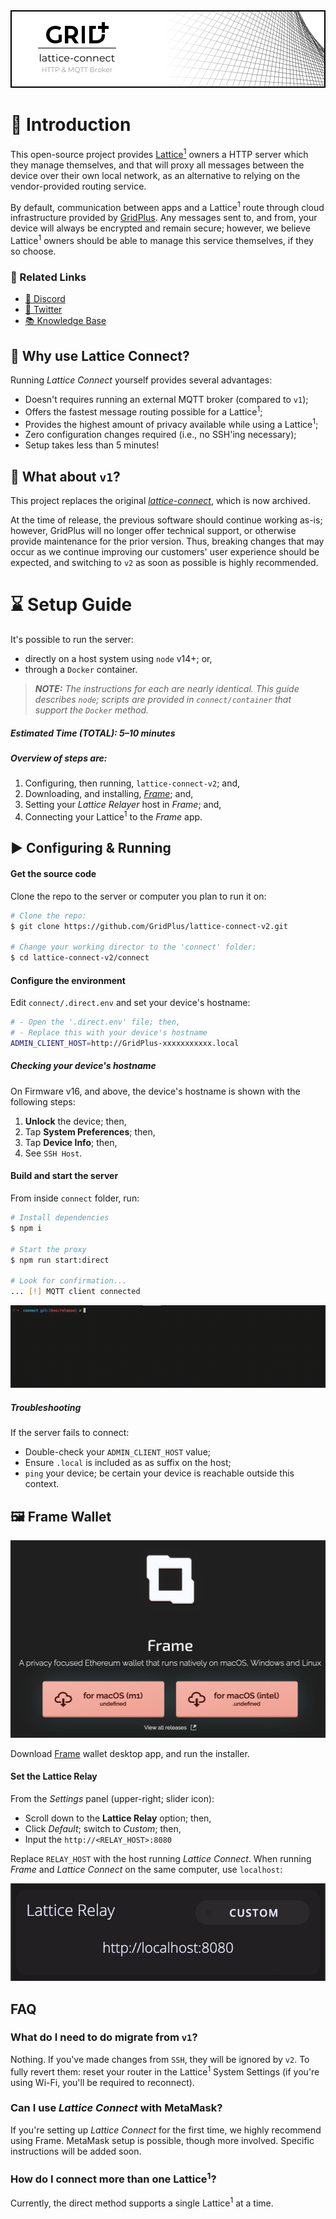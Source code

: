 <img src="assets/banner.png" />

# 👋 Introduction
This open-source project provides [Lattice<sup>1</sup>](https://gridplus.io/lattice) owners a HTTP server which they manage themselves, and that will proxy all messages between the device over their own local network, as an alternative to relying on the vendor-provided routing service. 

By default, communication between apps and a Lattice<sup>1</sup> route through cloud infrastructure provided by [GridPlus](https://gridplus.io). Any messages sent to, and from, your device will always be encrypted and remain secure; however, we believe Lattice<sup>1</sup> owners should be able to manage this service themselves, if they so choose.
### 🔗 Related Links
 - [📢 Discord](https://twitter.com/gridplus)
 - [🐤 Twitter](https://discord.gg/Bt5fVDTJb9)
 - [📚 Knowledge Base](https://docs.gridplus.io)
&nbsp;
## 🤔 Why use Lattice Connect?

Running _Lattice Connect_ yourself provides several advantages:

 - Doesn't requires running an external MQTT broker (compared to `v1`);
 - Offers the fastest message routing possible for a Lattice<sup>1</sup>;
 - Provides the highest amount of privacy available while using a Lattice<sup>1</sup>;
 - Zero configuration changes required (i.e., no SSH'ing necessary);
 - Setup takes less than 5 minutes!

## 🚨 What about `v1`?
This project replaces the original _[lattice-connect](https://github.com/GridPlus/lattice-connect)_, which is now archived. 

At the time of release, the previous software should continue working as-is; however, GridPlus will no longer offer technical support, or otherwise provide maintenance for the prior version. Thus, breaking changes that may occur as we continue improving our customers' user experience should be expected, and switching to `v2` as soon as possible is highly recommended.

# ⌛️ Setup Guide

It's possible to run the server:

 - directly on a host system using `node` v14+; or,
 - through a `Docker` container.

> _**NOTE:** The instructions for each are nearly identical. This guide describes `node`;
scripts are provided in `connect/container` that support the `Docker` method._



##### Estimated Time (TOTAL): 5–10 minutes
##### Overview of steps are:

 1. Configuring, then running, `lattice-connect-v2`; and,
 2. Downloading, and installing, _[Frame](https://frame.sh)_; and,
 3. Setting your _Lattice Relayer_ host in _Frame_; and,
 4. Connecting your Lattice<sup>1</sup> to the _Frame_ app.
## ▶️ Configuring & Running
#### Get the source code
Clone the repo to the server or computer you plan to run it on:

 ```sh
 # Clone the repo:
$ git clone https://github.com/GridPlus/lattice-connect-v2.git

# Change your working director to the 'connect' folder:
$ cd lattice-connect-v2/connect
```

#### Configure the environment
Edit `connect/.direct.env` and set your device's hostname: 

```sh
# - Open the '.direct.env' file; then,
# - Replace this with your device's hostname 
ADMIN_CLIENT_HOST=http://GridPlus-xxxxxxxxxxx.local 
```
##### Checking your device's hostname
On Firmware v16, and above, the device's hostname is shown with the following steps:

 1. **Unlock** the device; then,
 2. Tap **System Preferences**; then,
 3. Tap **Device Info**; then,
 4. See `SSH Host`.
#### Build and start the server
From inside `connect` folder, run: 

```sh
# Install dependencies
$ npm i 

# Start the proxy
$ npm run start:direct

# Look for confirmation...
... [!] MQTT client connected
```

<img src="assets/start-direct.gif" />

##### Troubleshooting 

If the server fails to connect:

 - Double-check your `ADMIN_CLIENT_HOST` value;
 - Ensure `.local` is included as as suffix on the host;
 - `ping` your device; be certain your device is reachable outside this context.

## 🖼 Frame Wallet

<img src="assets/frame-install.png" />

 Download [Frame](https://frame.sh) wallet desktop app, and run the installer.

#### Set the Lattice Relay

From the _Settings_ panel (upper-right; slider icon):

 - Scroll down to the **Lattice Relay** option; then,
 - Click _Default_; switch to _Custom_; then,
 - Input the `http://<RELAY_HOST>:8080`

Replace `RELAY_HOST` with the host running _Lattice Connect_.
When running _Frame_ and _Lattice Connect_ on the same computer, use `localhost`:

<img src="assets/lattice-relay.png" />

## FAQ

### What do I need to do migrate from `v1`?
Nothing. If you've made changes from `SSH`, they will be ignored by `v2`. To fully revert them: reset your router in the Lattice<sup>1</sup> System Settings (if you're using Wi-Fi, you'll be required to reconnect).

### Can I use _Lattice Connect_ with MetaMask?
If you're setting up _Lattice Connect_ for the first time, we highly recommend using Frame. MetaMask setup is possible, though more involved. Specific instructions will be added soon.

### How do I connect more than one Lattice<sup>1</sup>?
Currently, the direct method supports a single Lattice<sup>1</sup> at a time.
